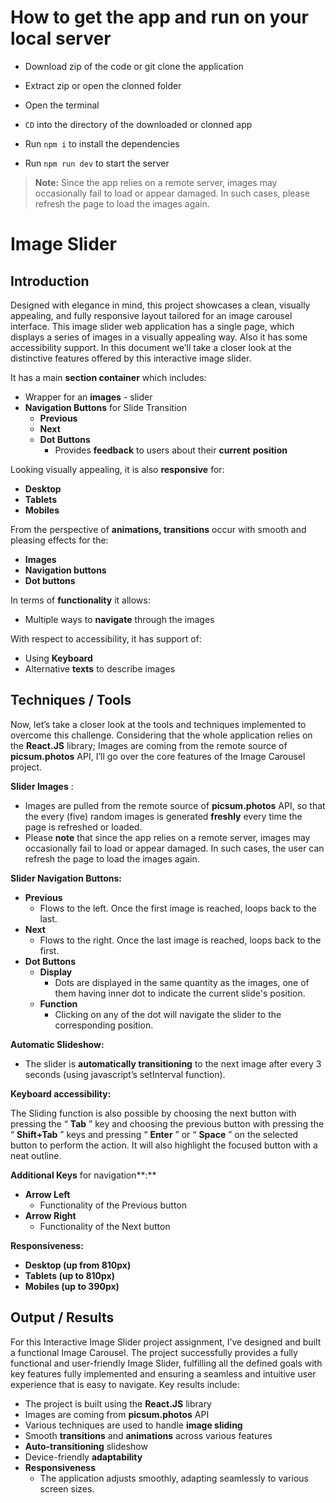 # How to get the app and run on your local server

* Download zip of the code or git clone the application

* Extract zip or open the clonned folder

* Open the terminal

* `CD` into the directory of the downloaded or clonned app

* Run `npm i` to install the dependencies

* Run `npm run dev` to start the server

> **Note:** Since the app relies on a remote server, images may occasionally fail to load or appear damaged. In such cases, please refresh the page to load the images again.


# Image Slider

## Introduction

Designed with elegance in mind, this project showcases a clean,
visually appealing, and fully responsive layout tailored for an image
carousel interface. This image slider web application has a single
page, which displays a series of images in a visually appealing way.
Also it has some accessibility support. In this document we’ll take a
closer look at the distinctive features offered by this interactive image
slider.

It has a main **section container** which includes:

- Wrapper for an **images** - slider
- **Navigation Buttons** for Slide Transition
  - **Previous**
  - **Next**
  - **Dot Buttons**
    - Provides **feedback** to users about their **current**
          **position**

Looking visually appealing, it is also **responsive** for:

- **Desktop**
- **Tablets**
- **Mobiles**

From the perspective of **animations, transitions** occur with smooth
and pleasing effects for the:

- **Images**
- **Navigation buttons**
- **Dot buttons**

In terms of **functionality** it allows:


- Multiple ways to **navigate** through the images

With respect to accessibility, it has support of:

- Using **Keyboard**
- Alternative **texts** to describe images


## Techniques / Tools

Now, let’s take a closer look at the tools and techniques
implemented to overcome this challenge. Considering that the whole
application relies on the **React.JS** library; Images are coming from the
remote source of **picsum.photos** API, I’ll go over the core features of
the Image Carousel project.

**Slider Images** :

- Images are pulled from the remote source of **picsum.photos**
    API, so that the every (five) random images is generated **freshly**
    every time the page is refreshed or loaded.
- Please **note** that since the app relies on a remote server, images
    may occasionally fail to load or appear damaged. In such cases,
    the user can refresh the page to load the images again.

**Slider Navigation Buttons:**

- **Previous**
  - Flows to the left. Once the first image is reached, loops
       back to the last.
- **Next**
  - Flows to the right. Once the last image is reached, loops
       back to the first.
- **Dot Buttons**
  - **Display**
    - Dots are displayed in the same quantity as the images,
          one of them having inner dot to indicate the current
          slide's position.
  - **Function**
    - Clicking on any of the dot will navigate the slider to the
          corresponding position.


**Automatic Slideshow:**

- The slider is **automatically transitioning** to the next image
    after every 3 seconds (using javascript’s setInterval
    function).

**Keyboard accessibility:**

The Sliding function is also possible by choosing the next button
with pressing the “ **Tab** ” key and choosing the previous button with
pressing the “ **Shift+Tab** ” keys and pressing “ **Enter** ” or “ **Space** ” on the
selected button to perform the action. It will also highlight the focused
button with a neat outline.

**Additional Keys** for navigation**:**

- **Arrow Left**
  - Functionality of the Previous button
- **Arrow Right**
  - Functionality of the Next button

**Responsiveness:**

- **Desktop (up from 810px)**
- **Tablets (up to 810px)**
- **Mobiles (up to 390px)**


## Output / Results

For this Interactive Image Slider project assignment, I’ve
designed and built a functional Image Carousel. The project
successfully provides a fully functional and user-friendly Image Slider,
fulfilling all the defined goals with key features fully implemented and
ensuring a seamless and intuitive user experience that is easy to
navigate. Key results include:

- The project is built using the **React.JS** library
- Images are coming from **picsum.photos** API
- Various techniques are used to handle **image sliding**
- Smooth **transitions** and **animations** across various features
- **Auto-transitioning** slideshow
- Device-friendly **adaptability**
- **Responsiveness**
  - The application adjusts smoothly, adapting seamlessly to
       various screen sizes.



